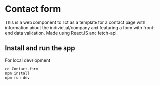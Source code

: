 # Contact form

This is a web component to act as a template for a contact page with information about the individual/company and featuring a form with front-end data validation. Made using ReactJS and fetch-api.

## Install and run the app
For local development
```
cd Contact-form
npm install
npm run dev
```
